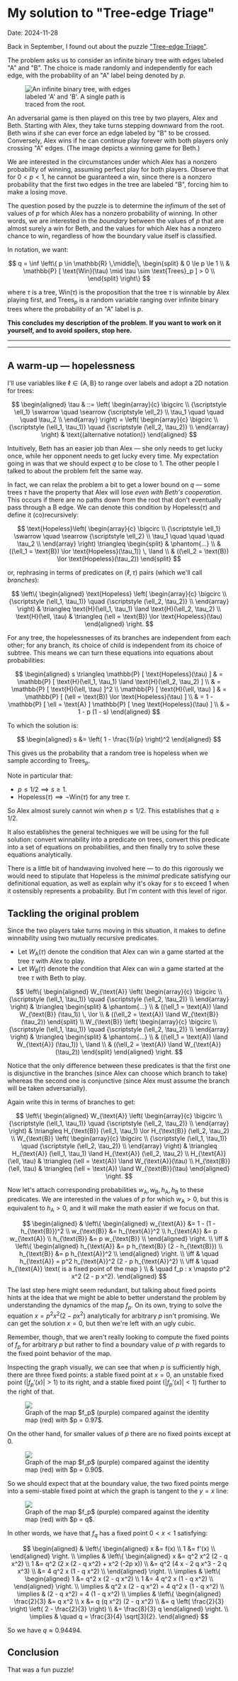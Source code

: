 # My solution to "Tree-edge Triage"

<time datetime="2024-11-28">Date: 2024-11-28</time>

Back in September, I found out about the puzzle
["Tree-edge Triage"](https://www.janestreet.com/puzzles/tree-edge-triage-index/).

The problem asks us to consider an infinite binary tree with edges labeled "A" and "B".
The choice is made randomly and independently for each edge,
with the probability of an "A" label being denoted by $p$.

<figure style="width: 50%;">
<img src="https://www.janestreet.com/puzzles/august-2024.png"
     alt="An infinite binary tree, with edges labeled 'A' and 'B'. A single path is traced from the root.">
</figure>

An adversarial game is then played on this tree by two players, Alex and Beth.
Starting with Alex, they take turns stepping downward from the root.
Beth wins if she can ever force an edge labeled by "B" to be crossed.
Conversely, Alex wins if he can continue play forever with both players only crossing "A" edges.
(The image depicts a winning game for Beth.)

We are interested in the circumstances under which Alex has a nonzero probability of winning,
assuming perfect play for both players.
Observe that for $0 < p < 1$, he cannot be guaranteed a win,
since there is a nonzero probability that the first two edges in the tree are labeled "B",
forcing him to make a losing move.

The question posed by the puzzle is to determine the *infimum* of
the set of values of $p$ for which Alex has a nonzero probability of winning.
In other words, we are interested in the *boundary* between
the values of $p$ that are almost surely a win for Beth,
and the values for which Alex has a nonzero chance to win,
regardless of how the boundary value itself is classified.

In notation, we want:

$$
  q = \inf \left\{
    p \in \mathbb{R} \,\middle|\,
    \begin{split}
      & 0 \le p \le 1 \\
      & \mathbb{P} [ \text{Win}(\tau) \mid \tau \sim \text{Trees}_p ] > 0 \\
    \end{split}
  \right\}
$$

where $\tau$ is a tree,
$\text{Win}(\tau)$ is the proposition that
the tree $\tau$ is winnable by Alex playing first,
and $\text{Trees}_p$ is a random variable
ranging over infinite binary trees
where the probability of an "A" label is $p$.

**This concludes my description of the problem.
If you want to work on it yourself, and to avoid spoilers, stop here.**

---
---

## A warm-up &mdash; hopelessness

I'll use variables like $\ell \in \{ \text{A}, \text{B} \}$ to range over labels
and adopt a 2D notation for trees:

$$
  \begin{aligned}
  \tau
  & ::= \left(
    \begin{array}{c}
      \bigcirc \\
      {\scriptstyle \ell_1} \swarrow \quad \searrow {\scriptstyle \ell_2} \\
      \tau_1 \quad \quad \quad \tau_2 \\
    \end{array}
  \right)
  = \left(
    \begin{array}{c}
      \bigcirc \\
      {\scriptstyle (\ell_1, \tau_1)} \quad {\scriptstyle (\ell_2, \tau_2)} \\
    \end{array}
  \right) & \text{(alternative notation)}
  \end{aligned}
$$

Intuitively, Beth has an easier job than Alex &mdash;
she only needs to get lucky once, while her opponent needs to get lucky every time.
My expectation going in was that we should expect $q$ to be close to 1.
The other people I talked to about the problem felt the same way.

In fact, we can relax the problem a bit to get a lower bound on $q$ &mdash;
some trees $\tau$ have the property that
Alex will lose *even with Beth's cooperation*.
This occurs if there are no paths down from the root
that don't eventually pass through a B edge.
We can denote this condition by $\text{Hopeless}(\tau)$
and define it (co)recursively:

$$
  \text{Hopeless}\left(
    \begin{array}{c}
      \bigcirc \\
      {\scriptstyle \ell_1} \swarrow \quad \searrow {\scriptstyle \ell_2} \\
      \tau_1 \quad \quad \quad \tau_2 \\
    \end{array}
  \right)
  \triangleq
  \begin{split}
    & \phantom{...}
    \\
    & ((\ell_1 = \text{B}) \lor \text{Hopeless}(\tau_1))
    \, \land
    \\
    & ((\ell_2 = \text{B}) \lor \text{Hopeless}(\tau_2))
  \end{split}
$$

or, rephrasing in terms of predicates on $(\ell, \tau)$ pairs
(which we'll call *branches*):

$$
\left\{
  \begin{aligned}
  \text{Hopeless} \left(
    \begin{array}{c}
      \bigcirc \\
      {\scriptstyle (\ell_1, \tau_1)} \quad {\scriptstyle (\ell_2, \tau_2)} \\
    \end{array}
  \right)
  & \triangleq \text{H}(\ell_1, \tau_1) \land \text{H}(\ell_2, \tau_2) \\
  \text{H}(\ell, \tau)
  & \triangleq (\ell = \text{B}) \lor \text{Hopeless}(\tau)
  \end{aligned}
\right.
$$

For any tree, the hopelessnesses of its branches are independent from each other;
for any branch, its choice of child is independent from its choice of subtree.
This means we can turn these equations into equations about probabilities:

$$
  \begin{aligned}
  s \triangleq \mathbb{P} [ \text{Hopeless}(\tau) ]
     & = \mathbb{P} [ \text{H}(\ell_1, \tau_1) \land \text{H}(\ell_2, \tau_2) ]
  \\ & = \mathbb{P} [ \text{H}(\ell, \tau) ]^2
  \\     \mathbb{P} [ \text{H}(\ell, \tau) ]
     & = \mathbb{P} [ (\ell = \text{B}) \lor \text{Hopeless}(\tau) ]
  \\ & = 1 - \mathbb{P} [ \ell = \text{A} ] \mathbb{P} [ \neg \text{Hopeless}(\tau) ]
  \\ & = 1 - p (1 - s)
  \end{aligned}
$$

To which the solution is:

$$
  \begin{aligned}
  s &= \left( 1 - \frac{1}{p} \right)^2
  \end{aligned}
$$

This gives us the probability that a random tree is hopeless
when we sample according to $\text{Trees}_p$.

Note in particular that:

- $p \le 1/2 \implies s \ge 1$.
- $\text{Hopeless}(\tau) \implies \neg \text{Win}(\tau)$
  for any tree $\tau$.

So Alex almost surely cannot win when $p \le 1/2$.
This establishes that $q \ge 1/2$.

It also establishes the general techniques we will be using for the full solution:
convert winnability into a predicate on trees,
convert this predicate into a set of equations on probabilities,
and then finally try to solve these equations analytically.

There is a little bit of handwaving involved here &mdash;
to do this rigorously we would need to
stipulate that $\text{Hopeless}$ is
the *minimal* predicate satisfying our definitional equation,
as well as explain why it's okay for $s$ to exceed 1
when it ostensibly represents a probability.
But I'm content with this level of rigor.

## Tackling the original problem

Since the two players take turns moving in this situation,
it makes to define winnability using two mutually recursive predicates.

- Let $W_{\text{A}}(\tau)$
  denote the condition that Alex can win a game
  started at the tree $\tau$ with Alex to play.
- Let $W_{\text{B}}(\tau)$
  denote the condition that Alex can win a game
  started at the tree $\tau$ with Beth to play.

$$
  \left\{
  \begin{aligned}
  W_{\text{A}} \left(
    \begin{array}{c}
      \bigcirc \\
      {\scriptstyle (\ell_1, \tau_1)} \quad {\scriptstyle (\ell_2, \tau_2)} \\
    \end{array}
  \right)
  & \triangleq
  \begin{split}
    & \phantom{...}
    \\
    & ((\ell_1 = \text{A}) \land W_{\text{B}} (\tau_1))
    \, \lor
    \\
    & ((\ell_2 = \text{A}) \land W_{\text{B}} (\tau_2))
  \end{split}
  \\
  W_{\text{B}} \left(
    \begin{array}{c}
      \bigcirc \\
      {\scriptstyle (\ell_1, \tau_1)} \quad {\scriptstyle (\ell_2, \tau_2)} \\
    \end{array}
  \right)
  & \triangleq
  \begin{split}
    & \phantom{...}
    \\
    & ((\ell_1 = \text{A}) \land W_{\text{A}} (\tau_1))
    \, \land
    \\
    & ((\ell_2 = \text{A}) \land W_{\text{A}} (\tau_2))
  \end{split}
  \end{aligned}
  \right.
$$

Notice that the only difference between these predicates is that
the first one is disjunctive in the branches
(since Alex can choose which branch to take)
whereas the second one is conjunctive
(since Alex must assume the branch will be taken adversarially).

Again write this in terms of branches to get:

$$
  \left\{
  \begin{aligned}
    W_{\text{A}} \left(
      \begin{array}{c}
        \bigcirc \\
        {\scriptstyle (\ell_1, \tau_1)} \quad {\scriptstyle (\ell_2, \tau_2)} \\
      \end{array}
    \right)
    & \triangleq H_{\text{B}} (\ell_1, \tau_1) \lor H_{\text{B}} (\ell_2, \tau_2)
    \\
    W_{\text{B}} \left(
      \begin{array}{c}
        \bigcirc \\
        {\scriptstyle (\ell_1, \tau_1)} \quad {\scriptstyle (\ell_2, \tau_2)} \\
      \end{array}
    \right)
    & \triangleq H_{\text{A}} (\ell_1, \tau_1) \land H_{\text{A}} (\ell_2, \tau_2)
    \\
    H_{\text{A}} (\ell, \tau) & \triangleq (\ell = \text{A}) \land W_{\text{A}}(\tau)
    \\
    H_{\text{B}} (\ell, \tau) & \triangleq (\ell = \text{A}) \land W_{\text{B}}(\tau)
  \end{aligned}
  \right.
$$

Now let's attach corresponding probabilities
$w_{\text{A}}, w_{\text{B}}, h_{\text{A}}, h_{\text{B}}$
to these predicates.
We are interested in the values of $p$ for which
$w_{\text{A}} > 0$, but this is
equivalent to
$h_{\text{A}} > 0$,
and it will make the math easier if we focus on that.

$$
  \begin{aligned}
    & \left\{ \begin{aligned}
      w_{\text{A}} &= 1 - (1 - h_{\text{B}})^2 \\
      w_{\text{B}} &= h_{\text{A}}^2 \\
      h_{\text{A}} &= p w_{\text{A}} \\
      h_{\text{B}} &= p w_{\text{B}} \\
    \end{aligned} \right.
    \\ \iff &
    \left\{ \begin{aligned}
      h_{\text{A}} &= p h_{\text{B}} (2 - h_{\text{B}}) \\
      h_{\text{B}} &= p h_{\text{A}}^2 \\
    \end{aligned} \right.
    \\ \iff &
    \quad
    h_{\text{A}} = p^2 h_{\text{A}}^2 (2 - p h_{\text{A}}^2)
    \\ \iff &
    \quad
      h_{\text{A}} \text{ is a fixed point of the map }
    \\ & \quad
      f_p : x \mapsto p^2 x^2 (2 - p x^2).
  \end{aligned}
$$

The last step here might seem redundant,
but talking about fixed points hints at the idea that
we might be able to better understand the problem by
understanding the dynamics of the map $f_p$.
On its own, trying to solve the equation
$x = p^2 x^2 (2 - p x^2)$
analytically for arbitrary $p$ isn't promising.
We can get the solution $x = 0$,
but then we're left with an ugly cubic.

Remember, though, that we aren't really looking to compute
the fixed points of $f_p$ for arbitrary $p$
but rather to find a boundary value of $p$
with regards to the fixed point behavior of the map.

Inspecting the graph visually, we can see that when
$p$ is sufficiently high, there are three fixed points:
a stable fixed point at $x = 0$,
an unstable fixed point $\left( |f_p'(x)| > 1 \right)$ to its right,
and a stable fixed point $\left( |f_p'(x)| < 1 \right)$ further to the right of that.

<figure>
  <img src="./tree-edge-triage/desmos_p_0_97.png">
  <figcaption>
    Graph of the map $f_p$ (purple)
    compared against the identity map (red)
    with $p = 0.97$.
  </figcaption>
</figure>

On the other hand, for smaller values of $p$
there are no fixed points except at 0.

<figure>
  <img src="./tree-edge-triage/desmos_p_0_90.png">
  <figcaption>
    Graph of the map $f_p$ (purple)
    compared against the identity map (red)
    with $p = 0.90$.
  </figcaption>
</figure>

So we should expect that at the boundary value,
the two fixed points merge into a semi-stable fixed point
at which the graph is tangent to the $y = x$ line:

<figure>
  <img src="./tree-edge-triage/desmos_p_q.png">
  <figcaption>
    Graph of the map $f_p$ (purple)
    compared against the identity map (red)
    with $p = q$.
  </figcaption>
</figure>

In other words, we have that $f_q$ has a fixed point
$0 < x < 1$ satisfying:

$$
  \begin{aligned}
  &
  \left\{ \begin{aligned}
    x &= f(x) \\
    1 &= f'(x) \\
  \end{aligned} \right.
  \\ \implies &
  \left\{ \begin{aligned}
    x &= q^2 x^2 (2 - q x^2) \\
    1 &= q^2 (2 x (2 - q x^2) + x^2 (-2p x)) \\
      &= q^2 (4 x - 2 q x^3 - 2 q x^3) \\
      &= 4 q^2 x (1 - q x^2) \\
  \end{aligned} \right.
  \\ \implies &
  \left\{ \begin{aligned}
    1 &= q^2 x (2 - q x^2) \\
    1 &= 4 q^2 x (1 - q x^2) \\
  \end{aligned} \right.
  \\ \implies &
    q^2 x (2 - q x^2)
    = 4 q^2 x (1 - q x^2)
  \\ \implies &
    (2 - q x^2)
    = 4 (1 - q x^2)
  \\ \implies &
    \left\{ \begin{aligned}
      \frac{2}{3} &= q x^2 \\
      x &= q (q x^2) (2 - q x^2) \\
        &= q \left( \frac{2}{3} \right) \left( 2 - \frac{2}{3} \right) \\
        &= \frac{8}{3} q
    \end{aligned} \right.
  \\ \implies &
  \quad q = \frac{3}{4} \sqrt[3]{2}.
  \end{aligned}
$$

So we have $q \approx 0.94494$.

## Conclusion

That was a fun puzzle!
